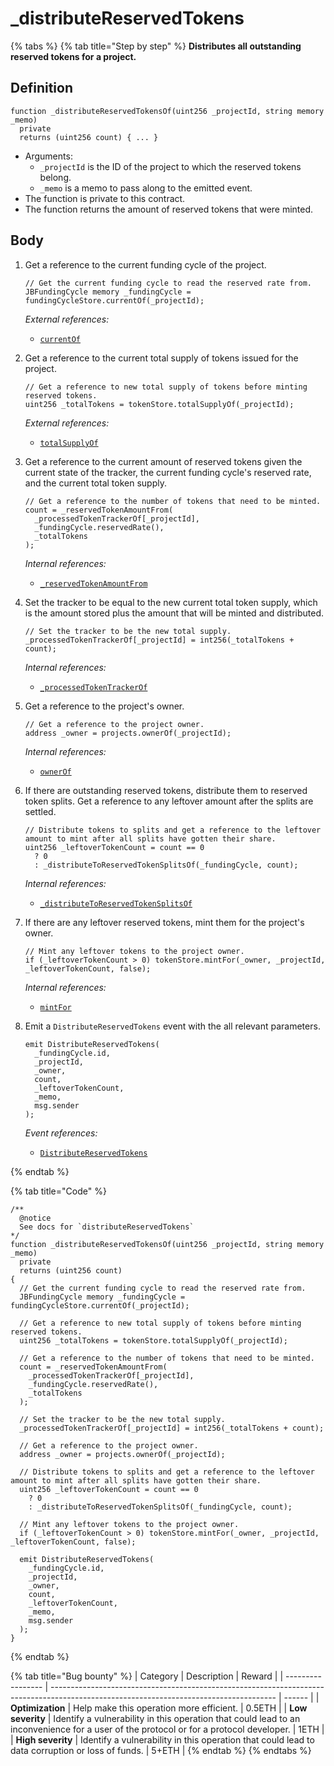 # \_distributeReservedTokens

{% tabs %}
{% tab title="Step by step" %}
**Distributes all outstanding reserved tokens for a project.**

## Definition

```solidity
function _distributeReservedTokensOf(uint256 _projectId, string memory _memo)
  private
  returns (uint256 count) { ... }
```

* Arguments:
  * `_projectId` is the ID of the project to which the reserved tokens belong.
  * `_memo` is a memo to pass along to the emitted event.
* The function is private to this contract.
* The function returns the amount of reserved tokens that were minted.

## Body

1.  Get a reference to the current funding cycle of the project.

    ```solidity
    // Get the current funding cycle to read the reserved rate from.
    JBFundingCycle memory _fundingCycle = fundingCycleStore.currentOf(_projectId);
    ```

    _External references:_

    * [`currentOf`](../../../jbfundingcyclestore/read/currentof.md)

2.  Get a reference to the current total supply of tokens issued for the project.

    ```solidity
    // Get a reference to new total supply of tokens before minting reserved tokens.
    uint256 _totalTokens = tokenStore.totalSupplyOf(_projectId);
    ```

    _External references:_

    * [`totalSupplyOf`](../../../jbtokenstore/read/totalsupplyof.md)

3.  Get a reference to the current amount of reserved tokens given the current state of the tracker, the current funding cycle's reserved rate, and the current total token supply.

    ```solidity
    // Get a reference to the number of tokens that need to be minted.
    count = _reservedTokenAmountFrom(
      _processedTokenTrackerOf[_projectId],
      _fundingCycle.reservedRate(),
      _totalTokens
    );
    ```

    _Internal references:_

    * [`_reservedTokenAmountFrom`](../properties/_reservedtokenamountfrom.md)

4.  Set the tracker to be equal to the new current total token supply, which is the amount stored plus the amount that will be minted and distributed. 

    ```solidity
    // Set the tracker to be the new total supply.
    _processedTokenTrackerOf[_projectId] = int256(_totalTokens + count);
    ```

    _Internal references:_

    * [`_processedTokenTrackerOf`](../properties/_processedtokentrackerof.md)

5.  Get a reference to the project's owner.

    ```solidity
    // Get a reference to the project owner.
    address _owner = projects.ownerOf(_projectId);
    ```

    _Internal references:_

    * [`ownerOf`](https://docs.openzeppelin.com/contracts/2.x/api/token/erc721#IERC721-ownerOf-uint256-)

6.  If there are outstanding reserved tokens, distribute them to reserved token splits. Get a reference to any leftover amount after the splits are settled.  

    ```solidity
    // Distribute tokens to splits and get a reference to the leftover amount to mint after all splits have gotten their share.
    uint256 _leftoverTokenCount = count == 0
      ? 0
      : _distributeToReservedTokenSplitsOf(_fundingCycle, count);
    ```

    _Internal references:_

    * [`_distributeToReservedTokenSplitsOf`](../properties/_distributetoreservedtokensplitsof.md)

7.  If there are any leftover reserved tokens, mint them for the project's owner.

    ```solidity
    // Mint any leftover tokens to the project owner.
    if (_leftoverTokenCount > 0) tokenStore.mintFor(_owner, _projectId, _leftoverTokenCount, false);
    ```

    _Internal references:_

    * [`mintFor`](../../../jbtokenstore/write/mintfor.md)

8.  Emit a `DistributeReservedTokens` event with the all relevant parameters.

    ```solidity
    emit DistributeReservedTokens(
      _fundingCycle.id,
      _projectId,
      _owner,
      count,
      _leftoverTokenCount,
      _memo,
      msg.sender
    );
    ```

    _Event references:_

    * [`DistributeReservedTokens`](../events/distributereservedtokens.md)

{% endtab %}

{% tab title="Code" %}
```solidity
/**
  @notice 
  See docs for `distributeReservedTokens`
*/
function _distributeReservedTokensOf(uint256 _projectId, string memory _memo)
  private
  returns (uint256 count)
{
  // Get the current funding cycle to read the reserved rate from.
  JBFundingCycle memory _fundingCycle = fundingCycleStore.currentOf(_projectId);

  // Get a reference to new total supply of tokens before minting reserved tokens.
  uint256 _totalTokens = tokenStore.totalSupplyOf(_projectId);

  // Get a reference to the number of tokens that need to be minted.
  count = _reservedTokenAmountFrom(
    _processedTokenTrackerOf[_projectId],
    _fundingCycle.reservedRate(),
    _totalTokens
  );

  // Set the tracker to be the new total supply.
  _processedTokenTrackerOf[_projectId] = int256(_totalTokens + count);

  // Get a reference to the project owner.
  address _owner = projects.ownerOf(_projectId);

  // Distribute tokens to splits and get a reference to the leftover amount to mint after all splits have gotten their share.
  uint256 _leftoverTokenCount = count == 0
    ? 0
    : _distributeToReservedTokenSplitsOf(_fundingCycle, count);

  // Mint any leftover tokens to the project owner.
  if (_leftoverTokenCount > 0) tokenStore.mintFor(_owner, _projectId, _leftoverTokenCount, false);

  emit DistributeReservedTokens(
    _fundingCycle.id,
    _projectId,
    _owner,
    count,
    _leftoverTokenCount,
    _memo,
    msg.sender
  );
}
```
{% endtab %}

{% tab title="Bug bounty" %}
| Category          | Description                                                                                                                            | Reward |
| ----------------- | -------------------------------------------------------------------------------------------------------------------------------------- | ------ |
| **Optimization**  | Help make this operation more efficient.                                                                                               | 0.5ETH |
| **Low severity**  | Identify a vulnerability in this operation that could lead to an inconvenience for a user of the protocol or for a protocol developer. | 1ETH   |
| **High severity** | Identify a vulnerability in this operation that could lead to data corruption or loss of funds.                                        | 5+ETH  |
{% endtab %}
{% endtabs %}
